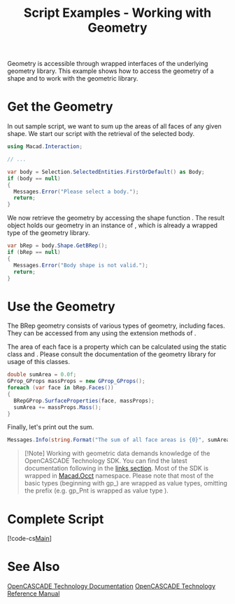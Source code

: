 ﻿---
uid: f11b3aa7-3084-4b49-b11b-6ca48b65ee58
title: Script Examples - Working with Geometry
---
Geometry is accessible through wrapped interfaces of the underlying geometry library. This example shows how to access the geometry of a shape and to work with the geometric library.

# Get the Geometry
In out sample script, we want to sum up the areas of all faces of any given shape. We start our script with the retrieval of the selected body.

```cs
using Macad.Interaction;

// ...

var body = Selection.SelectedEntities.FirstOrDefault() as Body;
if (body == null)
{
  Messages.Error("Please select a body.");
  return;
}
```

We now retrieve the geometry by accessing the shape function [](Macad.Core.Shapes.Shape.GetBRep). The result object holds our geometry in an instance of [](Macad.Occt.TopoDS_Shape), which is already a wrapped type of the geometry library.

```cs
var bRep = body.Shape.GetBRep();
if (bRep == null)
{
  Messages.Error("Body shape is not valid.");
  return;
}
```

# Use the Geometry
The BRep geometry consists of various types of geometry, including faces. They can be accessed from any [](Macad.Occt.TopoDS_Shape) using the extension methods of [](Macad.Core.TopoDSShapeExtensions).

The area of each face is a property which can be calculated using the static class [](Macad.Occt.BRepGProp) and [](Macad.Occt.GProp_GProps). Please consult the documentation of the geometry library for usage of this classes.

```cs
double sumArea = 0.0f;
GProp_GProps massProps = new GProp_GProps();
foreach (var face in bRep.Faces())
{
  BRepGProp.SurfaceProperties(face, massProps);
  sumArea += massProps.Mass();
}
```

Finally, let's print out the sum.

```cs
Messages.Info(string.Format("The sum of all face areas is {0}", sumArea));
```

> [!Note] Working with geometric data demands knowledge of the OpenCASCADE Technology SDK. You can find the latest documentation following in the [links section](xref:#related). Most of the SDK is wrapped in [Macad.Occt](Macad.Occt) namespace. Please note that most of the basic types (beginning with gp_) are wrapped as value types, omitting the prefix (e.g. gp_Pnt is wrapped as value type [](Macad.Occt.Pnt)).

# Complete Script
[!code-cs[Main](Samples/SumFaceAreas.csx)]

# See Also
[](xref:dbef1051-1ced-4b54-89a5-64c02de1722d)
[OpenCASCADE Technology Documentation](https://dev.opencascade.org/doc/overview/html/index.html)
[OpenCASCADE Technology Reference Manual](https://dev.opencascade.org/doc/refman/html/index.html)
